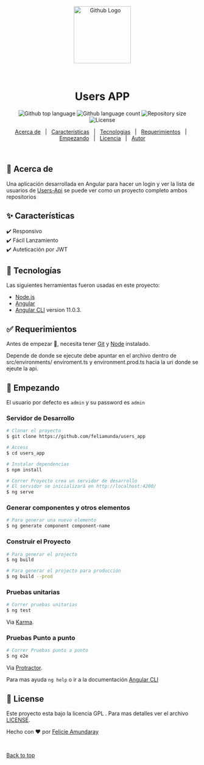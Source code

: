 <div align="center" id="top"> 
  <img src="https://i.ibb.co/b5z1mtk/pngegg.png" width=150px alt="Github Logo" />

  &#xa0;
</div>

<h1 align="center">Users APP</h1>

<p align="center">
  <img alt="Github top language" src="https://img.shields.io/github/languages/top/feliamunda/users_app?color=56BEB8">

  <img alt="Github language count" src="https://img.shields.io/github/languages/count/feliamunda/users_app?color=56BEB8">

  <img alt="Repository size" src="https://img.shields.io/github/repo-size/feliamunda/users_app?color=56BEB8">

  <img alt="License" src="https://img.shields.io/github/license/feliamunda/users_app?color=56BEB8">


<p align="center">
  <a href="#dart-about">Acerca de</a> &#xa0; | &#xa0; 
  <a href="#sparkles-features">Características</a> &#xa0; | &#xa0;
  <a href="#rocket-technologies">Tecnologias</a> &#xa0; | &#xa0;
  <a href="#white_check_mark-requirements">Requerimientos</a> &#xa0; | &#xa0;
  <a href="#checkered_flag-starting">Empezando</a> &#xa0; | &#xa0;
  <a href="#memo-license">Licencia</a> &#xa0; | &#xa0;
  <a href="https://github.com/feliamunda" target="_blank">Autor</a>
</p>

<br>

## :dart: Acerca de ##
Una aplicación desarrollada en Angular para hacer un login y ver la lista de usuarios de [Users-Api](https://github.com/feliamunda/users_app) se puede ver como un proyecto completo ambos repositorios 

## :sparkles: Características ##

:heavy_check_mark: Responsivo\
:heavy_check_mark: Fácil Lanzamiento\
:heavy_check_mark: Auteticación por JWT

## :rocket: Tecnologías ##

Las siguientes herramientas fueron usadas en este proyecto:

- [Node.js](https://nodejs.org/)
- [Angular](https://angular.io//)
- [Angular CLI](https://github.com/angular/angular-cli) version 11.0.3.

## :white_check_mark: Requerimientos ##

Antes de empezar :checkered_flag:, necesita tener [Git](https://git-scm.com) y [Node](https://nodejs.org/en/) instalado.

Depende de donde se ejecute debe apuntar en el archivo dentro de src/environments/ enviroment.ts y environment.prod.ts hacia la uri donde se ejeute la api.  

## :checkered_flag: Empezando ##
El usuario por defecto es `admin` y su password es `admin`

### Servidor de Desarrollo
```bash
# Clonar el proyecto
$ git clone https://github.com/feliamunda/users_app

# Access
$ cd users_app

# Instalar dependencias
$ npm install

# Correr Proyecto crea un servidor de desarrollo 
# El servidor se inicializará en http://localhost:4200/
$ ng serve

```

### Generar componentes y otros elementos
```bash
# Para generar una nuevo elemento
$ ng generate component component-name
```

### Construir el Proyecto 
```bash
# Para generar el projecto
$ ng build

# Para generar el projecto para producción
$ ng build --prod
```
### Pruebas unitarias
```bash
# Correr pruebas unitarias
$ ng test
```
Via [Karma](https://karma-runner.github.io).
### Pruebas Punto a punto
```bash
# Correr Pruebas punto a punto
$ ng e2e
```
Via [Protractor](http://www.protractortest.org/).

Para mas ayuda  `ng help` o ir a la documentación [Angular CLI](https://angular.io/cli)

## :memo: License ##

Este proyecto esta bajo la licencia GPL . Para mas detalles ver el archivo [LICENSE](LICENSE.md).


Hecho con :heart: por <a href="https://github.com/feliamunda" target="_blank">Felicie Amundaray</a>

&#xa0;

<a href="#top">Back to top</a>
